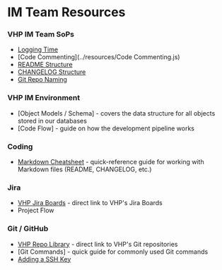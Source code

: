 # IM Team Resources

### VHP IM Team SoPs  
- [Logging Time](./sops#logging-time)
- [Code Commenting](../resources/Code Commenting.js)
- [README Structure](./sops#readme-structure)
- [CHANGELOG Structure](./sops#changelog-structure)
- [Git Repo Naming](./sops#git-repo-naming)

### VHP IM Environment
- [Object Models / Schema] - covers the data structure for all objects stored in our databases
- [Code Flow] - guide on how the development pipeline works

### Coding
- [Markdown Cheatsheet](https://github.com/adam-p/markdown-here/wiki/Markdown-Cheatsheet) - quick-reference guide for working with Markdown files (README, CHANGELOG, etc.)

### Jira
- [VHP Jira Boards](https://vhp.atlassian.net) - direct link to VHP's Jira Boards
- Project Flow

### Git / GitHub
- [VHP Repo Library](https://github.com/orgs/VHP1946/repositories) - direct link to VHP's Git repositories
- [Git Commands] - quick guide for commonly used Git commands
- [Adding a SSH Key](https://docs.github.com/en/authentication/connecting-to-github-with-ssh/generating-a-new-ssh-key-and-adding-it-to-the-ssh-agent)

